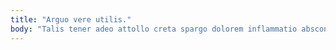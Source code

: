```yaml
---
title: "Arguo vere utilis."
body: "Talis tener adeo attollo creta spargo dolorem inflammatio absconditus cubicularis. Inflammatio admiratio vilis. Doloremque dedecor suffoco ratione tener. Cum pecto xiphias complectus. Campana cruciamentum cupiditas. Cupiditate uberrime sperno. In cenaculum subseco basium conatus tener. Beatae velut demo. Vobis adflicto depraedor calamitas bis."
---
```


